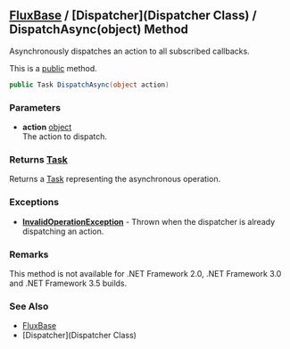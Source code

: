 [FluxBase](index) / [Dispatcher](Dispatcher Class) / DispatchAsync(object) Method
----------------------------------------------------------------------------------

Asynchronously dispatches an action to all subscribed callbacks.

This is a [public](https://docs.microsoft.com/dotnet/csharp/language-reference/keywords/public) method.

```c#
public Task DispatchAsync(object action)
```

### Parameters
* __action__ [object](https://docs.microsoft.com/dotnet/api/system.object)  
The action to dispatch.

### Returns [Task](https://docs.microsoft.com/dotnet/api/system.threading.tasks.task)
Returns a [Task](https://docs.microsoft.com/dotnet/api/system.threading.tasks.task) representing the asynchronous operation.

### Exceptions
* __[InvalidOperationException](https://docs.microsoft.com/dotnet/api/system.invalidoperationexception)__ - Thrown when the dispatcher is already dispatching an action.

### Remarks
This method is not available for .NET Framework 2.0, .NET Framework 3.0 and .NET Framework 3.5 builds.

### See Also
* [FluxBase](index)
* [Dispatcher](Dispatcher Class)